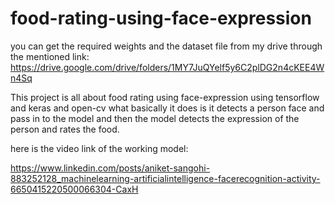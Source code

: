 # food-rating-using-face-expression

you can get the required weights and the dataset file from my drive through the mentioned link:
https://drive.google.com/drive/folders/1MY7JuQYelf5y6C2plDG2n4cKEE4Wn4Sq

This project is all about food rating using face-expression using tensorflow and keras and open-cv what basically it does is it detects a person face and pass in to the model and then the model detects the expression of the person and rates the food.

here is the video link of the working model:

https://www.linkedin.com/posts/aniket-sangohi-883252128_machinelearning-artificialintelligence-facerecognition-activity-6650415220500066304-CaxH
